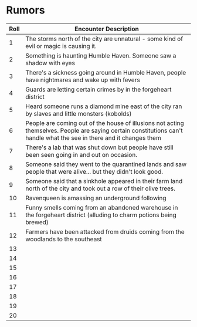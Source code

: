 # Rumors

| Roll | Encounter Description |
|------|------------------------|
| 1    | The storms north of the city are unnatural - some kind of evil or magic is causing it.                    |
| 2    | Something is haunting Humble Haven. Someone saw a shadow with eyes            |
| 3    | There's a sickness going around in Humble Haven, people have nightmares and wake up with fevers                     |
| 4    | Guards are letting certain crimes by in the forgeheart district                    |
| 5    | Heard someone runs a diamond mine east of the city ran by slaves and little monsters (kobolds)                    |
| 6    | People are coming out of the house of illusions not acting themselves. People are saying certain constitutions can't handle what the see in there and it changes them                    |
| 7    | There's a lab that was shut down but people have still been seen going in and out on occasion.                     |
| 8    | Someone said they went to the quarantined lands and saw people that were alive... but they didn't look good.                     |
| 9    | Someone said that a sinkhole appeared in their farm land north of the city and took out a row of their olive trees.                     |
| 10   | Ravenqueen is amassing an underground following                     |
| 11   | Funny smells coming from an abandoned warehouse in the forgeheart district (alluding to charm potions being brewed)                    |
| 12   | Farmers have been attacked from druids coming from the woodlands to the southeast                     |
| 13   |                      |
| 14   |                      |
| 15   |                      |
| 16   |                      |
| 17   |                      |
| 18   |                      |
| 19   |                      |
| 20   |                      |